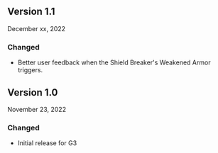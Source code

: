 ## Version 1.1 

December xx, 2022

### Changed

- Better user feedback when the Shield Breaker's Weakened Armor triggers. 

## Version 1.0 

November 23, 2022

### Changed

- Initial release for G3
